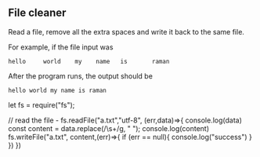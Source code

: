 ## File cleaner
Read a file, remove all the extra spaces and write it back to the same file.

For example, if the file input was
```
hello     world    my    name   is       raman
```

After the program runs, the output should be

```
hello world my name is raman
```

let fs = require("fs");


// read the file - 
fs.readFile("a.txt","utf-8", (err,data)=>{
  console.log(data)
  const content = data.replace(/\s+/g, " ");
  console.log(content)
  fs.writeFile("a.txt", content,(err)=>{
    if (err == null){
      console.log("success")
    }
  })
})

